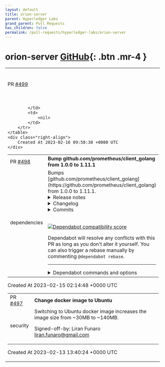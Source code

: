 ```yaml
---
layout: default
title: orion-server
parent: Hyperledger Labs
grand_parent: Pull Requests
has_children: false
permalink: /pull-requests/hyperledger-labs/orion-server
---
```


# orion-server <span class="fs-3 right-align">[GitHub](https://github.com/hyperledger-labs/orion-server){: .btn .mr-4 }</span>


<div>
    <table>
        <tr>
            <td>
                PR <a href="https://github.com/hyperledger-labs/orion-server/pull/499" class=".btn">#499</a>
            </td>
            <td>
                <b>
                    sync write to block store
                </b>
            </td>
        </tr>
        <tr>
            <td>
                
            </td>
            <td>
                <nil>
            </td>
        </tr>
    </table>
    <div class="right-align">
        Created At 2023-02-16 09:58:30 +0000 UTC
    </div>
</div>

<div>
    <table>
        <tr>
            <td>
                PR <a href="https://github.com/hyperledger-labs/orion-server/pull/498" class=".btn">#498</a>
            </td>
            <td>
                <b>
                    Bump github.com/prometheus/client_golang from 1.0.0 to 1.11.1
                </b>
            </td>
        </tr>
        <tr>
            <td>
                <span class="chip">dependencies</span>
            </td>
            <td>
                Bumps [github.com/prometheus/client_golang](https://github.com/prometheus/client_golang) from 1.0.0 to 1.11.1.
<details>
<summary>Release notes</summary>
<p><em>Sourced from <a href="https://github.com/prometheus/client_golang/releases">github.com/prometheus/client_golang's releases</a>.</em></p>
<blockquote>
<h2>1.11.1 / 2022-02-15</h2>
<ul>
<li>[SECURITY FIX] promhttp: Check validity of method and code label values <a href="https://github-redirect.dependabot.com/prometheus/client_golang/pull/987">prometheus/client_golang#987</a> (Addressed <a href="https://github.com/prometheus/client_golang/security/advisories/GHSA-cg3q-j54f-5p7p"><code>CVE-2022-21698</code></a>)</li>
</ul>
<h2>What's Changed</h2>
<ul>
<li>promhttp: Check validity of method and code label values by <a href="https://github.com/bwplotka"><code>@​bwplotka</code></a> and <a href="https://github.com/kakkoyun"><code>@​kakkoyun</code></a> in  <a href="https://github-redirect.dependabot.com/prometheus/client_golang/pull/987">prometheus/client_golang#987</a></li>
</ul>
<p><strong>Full Changelog</strong>: <a href="https://github.com/prometheus/client_golang/compare/v1.11.0...v1.11.1">https://github.com/prometheus/client_golang/compare/v1.11.0...v1.11.1</a></p>
<h2>v1.11.0 / 2021-06-07</h2>
<ul>
<li>[CHANGE] Add new collectors package. <a href="https://github-redirect.dependabot.com/prometheus/client_golang/issues/862">#862</a></li>
<li>[CHANGE] <code>prometheus.NewExpvarCollector</code> is deprecated, use <code>collectors.NewExpvarCollector</code> instead. <a href="https://github-redirect.dependabot.com/prometheus/client_golang/issues/862">#862</a></li>
<li>[CHANGE] <code>prometheus.NewGoCollector</code> is deprecated, use <code>collectors.NewGoCollector</code> instead. <a href="https://github-redirect.dependabot.com/prometheus/client_golang/issues/862">#862</a></li>
<li>[CHANGE] <code>prometheus.NewBuildInfoCollector</code> is deprecated, use <code>collectors.NewBuildInfoCollector</code> instead. <a href="https://github-redirect.dependabot.com/prometheus/client_golang/issues/862">#862</a></li>
<li>[FEATURE] Add new collector for database/sql#DBStats. <a href="https://github-redirect.dependabot.com/prometheus/client_golang/issues/866">#866</a></li>
<li>[FEATURE] API client: Add exemplars API support. <a href="https://github-redirect.dependabot.com/prometheus/client_golang/issues/861">#861</a></li>
<li>[ENHANCEMENT] API client: Add newer fields to Rules API. <a href="https://github-redirect.dependabot.com/prometheus/client_golang/issues/855">#855</a></li>
<li>[ENHANCEMENT] API client: Add missing fields to Targets API. <a href="https://github-redirect.dependabot.com/prometheus/client_golang/issues/856">#856</a></li>
</ul>
<h2>What's Changed</h2>
<ul>
<li>Synchronize common files from prometheus/prometheus by <a href="https://github.com/prombot"><code>@​prombot</code></a> in <a href="https://github-redirect.dependabot.com/prometheus/client_golang/pull/846">prometheus/client_golang#846</a></li>
<li>Synchronize common files from prometheus/prometheus by <a href="https://github.com/prombot"><code>@​prombot</code></a> in <a href="https://github-redirect.dependabot.com/prometheus/client_golang/pull/849">prometheus/client_golang#849</a></li>
<li>Synchronize common files from prometheus/prometheus by <a href="https://github.com/prombot"><code>@​prombot</code></a> in <a href="https://github-redirect.dependabot.com/prometheus/client_golang/pull/853">prometheus/client_golang#853</a></li>
<li>Add newer fields to Rules API by <a href="https://github.com/gouthamve"><code>@​gouthamve</code></a> in <a href="https://github-redirect.dependabot.com/prometheus/client_golang/pull/855">prometheus/client_golang#855</a></li>
<li>Add missing fields to targets API by <a href="https://github.com/yeya24"><code>@​yeya24</code></a> in <a href="https://github-redirect.dependabot.com/prometheus/client_golang/pull/856">prometheus/client_golang#856</a></li>
<li>Synchronize common files from prometheus/prometheus by <a href="https://github.com/prombot"><code>@​prombot</code></a> in <a href="https://github-redirect.dependabot.com/prometheus/client_golang/pull/857">prometheus/client_golang#857</a></li>
<li>Add exemplars API support by <a href="https://github.com/yeya24"><code>@​yeya24</code></a> in <a href="https://github-redirect.dependabot.com/prometheus/client_golang/pull/861">prometheus/client_golang#861</a></li>
<li>Improve description of MaxAge in summary docs by <a href="https://github.com/Dean-Coakley"><code>@​Dean-Coakley</code></a> in <a href="https://github-redirect.dependabot.com/prometheus/client_golang/pull/864">prometheus/client_golang#864</a></li>
<li>Add new collectors package by <a href="https://github.com/johejo"><code>@​johejo</code></a> in <a href="https://github-redirect.dependabot.com/prometheus/client_golang/pull/862">prometheus/client_golang#862</a></li>
<li>Add collector for database/sql#DBStats by <a href="https://github.com/johejo"><code>@​johejo</code></a> in <a href="https://github-redirect.dependabot.com/prometheus/client_golang/pull/866">prometheus/client_golang#866</a></li>
<li>Make dbStatsCollector more DRY by <a href="https://github.com/beorn7"><code>@​beorn7</code></a> in <a href="https://github-redirect.dependabot.com/prometheus/client_golang/pull/867">prometheus/client_golang#867</a></li>
<li>Change maintainers from <a href="https://github.com/beorn7"><code>@​beorn7</code></a> to @bwplotka/<a href="https://github.com/kakkoyun"><code>@​kakkoyun</code></a> by <a href="https://github.com/beorn7"><code>@​beorn7</code></a> in <a href="https://github-redirect.dependabot.com/prometheus/client_golang/pull/873">prometheus/client_golang#873</a></li>
<li>Document implications of negative observations by <a href="https://github.com/beorn7"><code>@​beorn7</code></a> in <a href="https://github-redirect.dependabot.com/prometheus/client_golang/pull/871">prometheus/client_golang#871</a></li>
<li>Update Go modules by <a href="https://github.com/SuperQ"><code>@​SuperQ</code></a> in <a href="https://github-redirect.dependabot.com/prometheus/client_golang/pull/875">prometheus/client_golang#875</a></li>
</ul>
<h2>New Contributors</h2>
<ul>
<li><a href="https://github.com/gouthamve"><code>@​gouthamve</code></a> made their first contribution in <a href="https://github-redirect.dependabot.com/prometheus/client_golang/pull/855">prometheus/client_golang#855</a></li>
</ul>
<p><strong>Full Changelog</strong>: <a href="https://github.com/prometheus/client_golang/compare/v1.10.0...v1.11.0">https://github.com/prometheus/client_golang/compare/v1.10.0...v1.11.0</a></p>
<h2>1.10.0 / 2021-03-18</h2>
<ul>
<li>[CHANGE] Minimum required Go version is now 1.13.</li>
<li>[CHANGE] API client: Add matchers to <code>LabelNames</code> and <code>LabesValues</code>. <a href="https://github-redirect.dependabot.com/prometheus/client_golang/issues/828">#828</a></li>
<li>[FEATURE] API client: Add buildinfo call. <a href="https://github-redirect.dependabot.com/prometheus/client_golang/issues/841">#841</a></li>
<li>[BUGFIX] Fix build on riscv64. <a href="https://github-redirect.dependabot.com/prometheus/client_golang/issues/833">#833</a></li>
</ul>
<h2>What's Changed</h2>
<ul>
<li>Add SECURITY.md by <a href="https://github.com/roidelapluie"><code>@​roidelapluie</code></a> in <a href="https://github-redirect.dependabot.com/prometheus/client_golang/pull/831">prometheus/client_golang#831</a></li>
<li>Bump prometheus/procfs to 0.3.0 to fix building on riscv64 by <a href="https://github.com/zhsj"><code>@​zhsj</code></a> in <a href="https://github-redirect.dependabot.com/prometheus/client_golang/pull/833">prometheus/client_golang#833</a></li>
<li>Fix typo in comments in <a href="https://github-redirect.dependabot.com/prometheus/client_golang/pull/835">prometheus/client_golang#835</a></li>
</ul>
<!-- raw HTML omitted -->
</blockquote>
<p>... (truncated)</p>
</details>
<details>
<summary>Changelog</summary>
<p><em>Sourced from <a href="https://github.com/prometheus/client_golang/blob/main/CHANGELOG.md">github.com/prometheus/client_golang's changelog</a>.</em></p>
<blockquote>
<h2>Unreleased</h2>
<h2>1.14.0 / 2022-11-08</h2>
<ul>
<li>[FEATURE] Add Support for Native Histograms. <a href="https://github-redirect.dependabot.com/prometheus/client_golang/issues/1150">#1150</a></li>
<li>[CHANGE] Extend <code>prometheus.Registry</code> to implement <code>prometheus.Collector</code> interface. <a href="https://github-redirect.dependabot.com/prometheus/client_golang/issues/1103">#1103</a></li>
</ul>
<h2>1.13.1 / 2022-11-01</h2>
<ul>
<li>[BUGFIX] Fix race condition with Exemplar in Counter. <a href="https://github-redirect.dependabot.com/prometheus/client_golang/issues/1146">#1146</a></li>
<li>[BUGFIX] Fix <code>CumulativeCount</code> value of <code>+Inf</code> bucket created from exemplar. <a href="https://github-redirect.dependabot.com/prometheus/client_golang/issues/1148">#1148</a></li>
<li>[BUGFIX] Fix double-counting bug in <code>promhttp.InstrumentRoundTripperCounter</code>. <a href="https://github-redirect.dependabot.com/prometheus/client_golang/issues/1118">#1118</a></li>
</ul>
<h2>1.13.0 / 2022-08-05</h2>
<ul>
<li>[CHANGE] Minimum required Go version is now 1.17 (we also test client_golang against new 1.19 version).</li>
<li>[ENHANCEMENT] Added <code>prometheus.TransactionalGatherer</code> interface for <code>promhttp.Handler</code> use which allows using low allocation update techniques for custom collectors. <a href="https://github-redirect.dependabot.com/prometheus/client_golang/issues/989">#989</a></li>
<li>[ENHANCEMENT] Added exemplar support to <code>prometheus.NewConstHistogram</code>. See <a href="https://github.com/prometheus/client_golang/blob/main/prometheus/examples_test.go#L602"><code>ExampleNewConstHistogram_WithExemplar</code></a> example on how to use it. <a href="https://github-redirect.dependabot.com/prometheus/client_golang/issues/986">#986</a></li>
<li>[ENHANCEMENT] <code>prometheus/push.Pusher</code> has now context aware methods that pass context to HTTP request. <a href="https://github-redirect.dependabot.com/prometheus/client_golang/issues/1028">#1028</a></li>
<li>[ENHANCEMENT] <code>prometheus/push.Pusher</code> has now <code>Error</code> method that retrieve last error. <a href="https://github-redirect.dependabot.com/prometheus/client_golang/issues/1075">#1075</a></li>
<li>[ENHANCEMENT] <code>testutil.GatherAndCompare</code> provides now readable diff on failed comparisons. <a href="https://github-redirect.dependabot.com/prometheus/client_golang/issues/998">#998</a></li>
<li>[ENHANCEMENT] Query API now supports timeouts. <a href="https://github-redirect.dependabot.com/prometheus/client_golang/issues/1014">#1014</a></li>
<li>[ENHANCEMENT] New <code>MetricVec</code> method <code>DeletePartialMatch(labels Labels)</code> for deleting all metrics that match provided labels. <a href="https://github-redirect.dependabot.com/prometheus/client_golang/issues/1013">#1013</a></li>
<li>[ENHANCEMENT] <code>api.Config</code> now accepts passing custom <code>*http.Client</code>. <a href="https://github-redirect.dependabot.com/prometheus/client_golang/issues/1025">#1025</a></li>
<li>[BUGFIX] Raise exemplar labels limit from 64 to 128 bytes as specified in OpenMetrics spec. <a href="https://github-redirect.dependabot.com/prometheus/client_golang/issues/1091">#1091</a></li>
<li>[BUGFIX] Allow adding exemplar to +Inf bucket to const histograms. <a href="https://github-redirect.dependabot.com/prometheus/client_golang/issues/1094">#1094</a></li>
<li>[ENHANCEMENT] Most <code>promhttp.Instrument*</code> middlewares now supports adding exemplars to metrics. This allows hooking those to your tracing middleware that retrieves trace ID and put it in exemplar if present. <a href="https://github-redirect.dependabot.com/prometheus/client_golang/issues/1055">#1055</a></li>
<li>[ENHANCEMENT] Added <code>testutil.ScrapeAndCompare</code> method. <a href="https://github-redirect.dependabot.com/prometheus/client_golang/issues/1043">#1043</a></li>
<li>[BUGFIX] Fixed <code>GopherJS</code> build support. <a href="https://github-redirect.dependabot.com/prometheus/client_golang/issues/897">#897</a></li>
<li>[ENHANCEMENT] :warning: Added way to specify what <code>runtime/metrics</code>  <code>collectors.NewGoCollector</code> should use. See <a href="https://github.com/prometheus/client_golang/blob/main/prometheus/collectors/go_collector_latest_test.go#L263"><code>ExampleGoCollector_WithAdvancedGoMetrics</code></a>. <a href="https://github-redirect.dependabot.com/prometheus/client_golang/issues/1102">#1102</a></li>
</ul>
<h2>1.12.2 / 2022-05-13</h2>
<ul>
<li>[CHANGE] Added <code>collectors.WithGoCollections</code> that allows to choose what collection of Go runtime metrics user wants: Equivalent of <a href="https://pkg.go.dev/runtime#MemStats"><code>MemStats</code> structure</a> configured using <code>GoRuntimeMemStatsCollection</code>, new based on dedicated <a href="https://pkg.go.dev/runtime/metrics">runtime/metrics</a> metrics represented by <code>GoRuntimeMetricsCollection</code> option, or both by specifying <code>GoRuntimeMemStatsCollection | GoRuntimeMetricsCollection</code> flag. <a href="https://github-redirect.dependabot.com/prometheus/client_golang/issues/1031">#1031</a></li>
<li>[CHANGE] :warning: Change in <code>collectors.NewGoCollector</code> metrics: Reverting addition of new ~80 runtime metrics by default. You can enable this back with <code>GoRuntimeMetricsCollection</code> option or <code>GoRuntimeMemStatsCollection | GoRuntimeMetricsCollection</code> for smooth transition.</li>
<li>[BUGFIX] Fixed the bug that causes generated histogram metric names to end with <code>_total</code>. ⚠️ This changes 3 metric names in the new Go collector that was reverted from default in this release.
<ul>
<li><code>go_gc_heap_allocs_by_size_bytes_total</code> -&gt; <code>go_gc_heap_allocs_by_size_bytes</code>,</li>
<li><code>go_gc_heap_frees_by_size_bytes_total</code> -&gt; <code>go_gc_heap_allocs_by_size_bytes</code></li>
<li><code>go_gc_pauses_seconds_total</code> -&gt; <code>go_gc_pauses_seconds</code>.</li>
</ul>
</li>
<li>[CHANCE] Removed <code>-Inf</code> buckets from new Go Collector histograms.</li>
</ul>
<h2>1.12.1 / 2022-01-29</h2>
<ul>
<li>[BUGFIX] Make the Go 1.17 collector concurrency-safe <a href="https://github-redirect.dependabot.com/prometheus/client_golang/issues/969">#969</a>
<ul>
<li>Use simpler locking in the Go 1.17 collector <a href="https://github-redirect.dependabot.com/prometheus/client_golang/issues/975">#975</a></li>
</ul>
</li>
<li>[BUGFIX] Reduce granularity of histogram buckets for Go 1.17 collector <a href="https://github-redirect.dependabot.com/prometheus/client_golang/issues/974">#974</a></li>
<li>[ENHANCEMENT] API client: make HTTP reads more efficient <a href="https://github-redirect.dependabot.com/prometheus/client_golang/issues/976">#976</a></li>
</ul>
<h2>1.12.0 / 2022-01-19</h2>
<!-- raw HTML omitted -->
</blockquote>
<p>... (truncated)</p>
</details>
<details>
<summary>Commits</summary>
<ul>
<li><a href="https://github.com/prometheus/client_golang/commit/989baa30fe956631907493ccee1f8e7708660d96"><code>989baa3</code></a> promhttp: Check validity of method and code label values (<a href="https://github-redirect.dependabot.com/prometheus/client_golang/issues/962">#962</a>) (<a href="https://github-redirect.dependabot.com/prometheus/client_golang/issues/987">#987</a>)</li>
<li><a href="https://github.com/prometheus/client_golang/commit/8184d76b3b0bd3b01ed903690431ccb6826bf3e0"><code>8184d76</code></a> Cut v1.11.0 (<a href="https://github-redirect.dependabot.com/prometheus/client_golang/issues/877">#877</a>)</li>
<li><a href="https://github.com/prometheus/client_golang/commit/253906201bda760621fa671fa1541a4ac3df29bd"><code>2539062</code></a> Merge pull request <a href="https://github-redirect.dependabot.com/prometheus/client_golang/issues/875">#875</a> from prometheus/superq/update_mods</li>
<li><a href="https://github.com/prometheus/client_golang/commit/68cd1e9262e2fe03a79c9a8bab6737f04995e8a5"><code>68cd1e9</code></a> Update Go modules</li>
<li><a href="https://github.com/prometheus/client_golang/commit/f22935db759faadc48285fee37718436d5b9cb67"><code>f22935d</code></a> Merge pull request <a href="https://github-redirect.dependabot.com/prometheus/client_golang/issues/871">#871</a> from prometheus/beorn7/doc</li>
<li><a href="https://github.com/prometheus/client_golang/commit/11aba26a91c3ea0581eef96f8ec9fc5cdce204f9"><code>11aba26</code></a> Change maintainers from <a href="https://github.com/beorn7"><code>@​beorn7</code></a> to @bwplotka/<a href="https://github.com/kakkoyun"><code>@​kakkoyun</code></a> (<a href="https://github-redirect.dependabot.com/prometheus/client_golang/issues/873">#873</a>)</li>
<li><a href="https://github.com/prometheus/client_golang/commit/f34145a85eaff9d42ff629a2975e8118ab41773c"><code>f34145a</code></a> Document implications of negative observations</li>
<li><a href="https://github.com/prometheus/client_golang/commit/a7515ca7c9c6388a5ab84ea336faef795bbf866f"><code>a7515ca</code></a> Merge pull request <a href="https://github-redirect.dependabot.com/prometheus/client_golang/issues/867">#867</a> from prometheus/beorn7/collectors</li>
<li><a href="https://github.com/prometheus/client_golang/commit/81a9556c8b4ffac3dd75f7aedf720b3ae73e1276"><code>81a9556</code></a> Make dbStatsCollector more DRY</li>
<li><a href="https://github.com/prometheus/client_golang/commit/a66da1df4a7e12cb9f84cf5ae3c7adec4539ed27"><code>a66da1d</code></a> Add collector for database/sql#DBStats (<a href="https://github-redirect.dependabot.com/prometheus/client_golang/issues/866">#866</a>)</li>
<li>Additional commits viewable in <a href="https://github.com/prometheus/client_golang/compare/v1.0.0...v1.11.1">compare view</a></li>
</ul>
</details>
<br />


[![Dependabot compatibility score](https://dependabot-badges.githubapp.com/badges/compatibility_score?dependency-name=github.com/prometheus/client_golang&package-manager=go_modules&previous-version=1.0.0&new-version=1.11.1)](https://docs.github.com/en/github/managing-security-vulnerabilities/about-dependabot-security-updates#about-compatibility-scores)

Dependabot will resolve any conflicts with this PR as long as you don't alter it yourself. You can also trigger a rebase manually by commenting `@dependabot rebase`.

[//]: # (dependabot-automerge-start)
[//]: # (dependabot-automerge-end)

---

<details>
<summary>Dependabot commands and options</summary>
<br />

You can trigger Dependabot actions by commenting on this PR:
- `@dependabot rebase` will rebase this PR
- `@dependabot recreate` will recreate this PR, overwriting any edits that have been made to it
- `@dependabot merge` will merge this PR after your CI passes on it
- `@dependabot squash and merge` will squash and merge this PR after your CI passes on it
- `@dependabot cancel merge` will cancel a previously requested merge and block automerging
- `@dependabot reopen` will reopen this PR if it is closed
- `@dependabot close` will close this PR and stop Dependabot recreating it. You can achieve the same result by closing it manually
- `@dependabot ignore this major version` will close this PR and stop Dependabot creating any more for this major version (unless you reopen the PR or upgrade to it yourself)
- `@dependabot ignore this minor version` will close this PR and stop Dependabot creating any more for this minor version (unless you reopen the PR or upgrade to it yourself)
- `@dependabot ignore this dependency` will close this PR and stop Dependabot creating any more for this dependency (unless you reopen the PR or upgrade to it yourself)
- `@dependabot use these labels` will set the current labels as the default for future PRs for this repo and language
- `@dependabot use these reviewers` will set the current reviewers as the default for future PRs for this repo and language
- `@dependabot use these assignees` will set the current assignees as the default for future PRs for this repo and language
- `@dependabot use this milestone` will set the current milestone as the default for future PRs for this repo and language

You can disable automated security fix PRs for this repo from the [Security Alerts page](https://github.com/hyperledger-labs/orion-server/network/alerts).

</details>
            </td>
        </tr>
    </table>
    <div class="right-align">
        Created At 2023-02-15 02:14:48 +0000 UTC
    </div>
</div>

<div>
    <table>
        <tr>
            <td>
                PR <a href="https://github.com/hyperledger-labs/orion-server/pull/497" class=".btn">#497</a>
            </td>
            <td>
                <b>
                    Change docker image to Ubuntu
                </b>
            </td>
        </tr>
        <tr>
            <td>
                <span class="chip">security</span>
            </td>
            <td>
                Switching to Ubuntu docker image increases the image size from ~30MB to ~140MB.

Signed-off-by: Liran Funaro <liran.funaro@gmail.com>
            </td>
        </tr>
    </table>
    <div class="right-align">
        Created At 2023-02-13 13:40:24 +0000 UTC
    </div>
</div>


